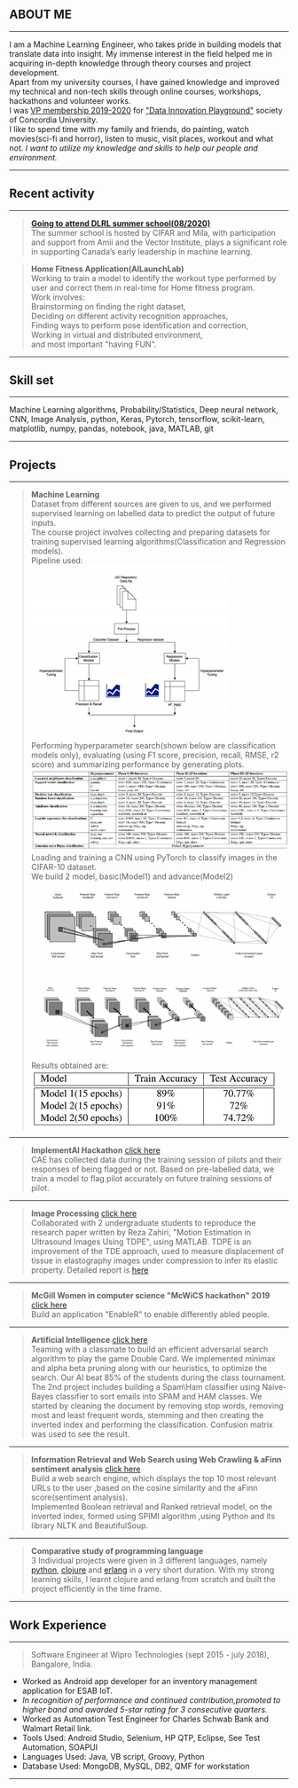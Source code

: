 ## ABOUT ME

---
I am a Machine Learning Engineer, who takes pride in building models that translate data into insight. My immense interest in the field helped me in acquiring in-depth knowledge through theory courses and project development.<br/> Apart from my university courses, I have gained knowledge and improved my technical and non-tech skills through online courses, workshops, hackathons and volunteer works.<br/> I was [VP membership 2019-2020](https://github.com/shabnm/shabnm.github.io/blob/master/images/CCR_Shabnam.pdf) for ["Data Innovation Playground"]( http://dipconcordia.com/) society of Concordia University.<br/>I like to spend time with my family and friends, do painting, watch movies(sci-fi and horror), listen to music, visit places, workout and what not.
*I want to utilize my knowledge and skills to help our people and environment.*

---
## Recent activity

---
> [**Going to attend DLRL summer school(08/2020)**](https://dlrlsummerschool.ca/)<br/>
The summer school is hosted by CIFAR and Mila, with participation and support from Amii and the Vector Institute, plays a significant role in supporting Canada’s early
leadership in machine learning.

> **Home Fitness Application(AILaunchLab)**<br/>
Working to train a model to identify the workout type performed by user and correct them in real-time for Home fitness program.<br/>
Work involves:<br/>
Brainstorming on finding the right dataset,<br/>
Deciding on different activity recognition approaches,<br/>
Finding ways to perform pose identification and correction,<br/>
Working in virtual and distributed environment,<br/>
and most important "having FUN".

---
## Skill set

---
Machine Learning algorithms, Probability/Statistics, Deep neural network, CNN, Image Analysis, python, Keras, Pytorch, tensorflow, scikit-learn, matplotlib, numpy, pandas, notebook, java, MATLAB, git

---
## Projects

---
> **Machine Learning**<br/>
Dataset from different sources are given to us, and we performed supervised learning on labelled data to predict the output of future inputs.<br/>
The course project involves collecting and preparing datasets for training supervised learning algorithms(Classification and Regression models).<br/>
Pipeline used: <br/>
![Test Image 1](https://github.com/shabnm/shabnm.github.io/blob/master/images/pipeline_ML.PNG?raw=true)<br/>
Performing hyperparameter search(shown below are classification models only), evaluating (using F1 score, precision, recall, RMSE, r2 score) and summarizing performance by generating plots.<br/>
![Test Image 2](https://github.com/shabnm/shabnm.github.io/blob/master/images/hyperparameter_tuning.PNG?raw=true)<br/>
Loading and training a CNN using PyTorch to classify images in the CIFAR-10 dataset.<br/>
We build 2 model, basic(Model1) and advance(Model2)<br/>
![Model1](https://github.com/shabnm/shabnm.github.io/blob/master/images/cnn1.PNG?raw=true)
![Model2](https://github.com/shabnm/shabnm.github.io/blob/master/images/cnn2.PNG?raw=true)
Results obtained are: 
![Model1](https://github.com/shabnm/shabnm.github.io/blob/master/images/result.PNG?raw=true)<br/>

---
> **ImplementAI Hackathon** [click here](https://github.com/shabnm/CAE_ImplementAI?raw=true)<br/>
CAE has collected data during the training session of pilots and their responses of being flagged or not. Based on pre-labelled data, we train a model to flag pilot accurately on future training sessions of pilot.<br/>

---
> **Image Processing** [click here](https://docs.google.com/presentation/d/1ztNmtf_HhKcqMISRH7HKKMaUdcEDHvofDtEh22I2IaU/edit?usp=sharing)<br/>
Collaborated with 2 undergraduate students to reproduce the research paper written by Reza Zahiri, "Motion Estimation in Ultrasound Images Using TDPE", using MATLAB.
TDPE is an improvement of the TDE approach, used to measure displacement of tissue in elastography images under compression  to infer its elastic property.
Detailed report is [here](https://docs.google.com/document/d/1emDLXIsyWqPVcunZluO8D8KlDFiAus26t5_x1LU0mBM/edit?usp=sharing)

---
> **McGill Women in computer science "McWiCS hackathon" 2019** [click here](https://github.com/shabnm/EnableR_McWiCS_hackathon?raw=true)<br/>
Build an application "EnableR" to enable differently abled people.

---
> **Artificial Intelligence** [click here](https://github.com/shabnm/COMP6721_SPAM_HAM_classifier)<br/>
Teaming with a classmate to build an efficient adversarial search algorithm to play the game Double Card. We implemented minimax and alpha beta pruning along with our heuristics, to optimize the search. Our AI beat 85% of the students during the class tournament.
The 2nd project includes building a Spam\Ham classifier using  Naive-Bayes classifier to sort emails into SPAM and HAM classes. We started by cleaning the document by removing stop words, removing most and least frequent words, stemming and then creating the inverted index and performing the classification. Confusion matrix was used to see the result.

---
> **Information Retrieval and Web Search using Web Crawling & aFinn sentiment analysis** [click here](https://docs.google.com/document/d/1hTY4NMTP7BcKq2fw7jBfQiQSI5QDCT4qESJ_HYHspyw/edit?usp=sharing)<br/>
Build a web search engine, which displays the top 10 most relevant URLs to the user ,based on the cosine similarity and the aFinn score(sentiment analysis).  
Implemented Boolean retrieval and Ranked retrieval model, on the inverted index, formed using SPIMI algorithm ,using Python and its library NLTK and BeautifulSoup.

---
> **Comparative study of programming language**<br/>
3 Individual projects were given in 3 different languages, namely [python](https://github.com/shabnm/Comparative_programming_P1_COMP6411), [clojure](https://github.com/shabnm/Comparative_programming_P2_COMP6411) and [erlang](https://github.com/shabnm/Comparative_programming_P3_COMP6411) in a very short duration. With my strong learning skills, I learnt clojure and erlang from scratch and built the project efficiently in the time frame.

---
## Work Experience<br/>

---
> Software Engineer at Wipro Technologies (sept 2015 - july 2018), Bangalore, India.
- Worked as Android app developer for an inventory management application for ESAB IoT. 
- *In recognition of performance and continued contribution,promoted to higher band and awarded 5-star rating for 3 consecutive quarters.*
- Worked as Automation Test Engineer for Charles Schwab Bank and Walmart Retail link.
- Tools Used: Android Studio, Selenium, HP QTP, Eclipse, See Test Automation, SOAPUI
- Languages Used: Java, VB script, Groovy, Python
- Database Used: MongoDB, MySQL, DB2, QMF for workstation

---
